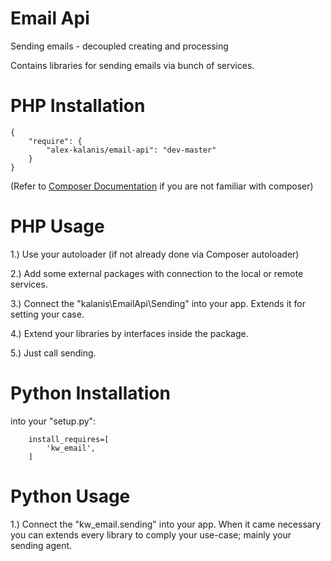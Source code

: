 # Email Api

Sending emails - decoupled creating and processing 

Contains libraries for sending emails via bunch of services.

# PHP Installation

```
{
    "require": {
        "alex-kalanis/email-api": "dev-master"
    }
}
```

(Refer to [Composer Documentation](https://github.com/composer/composer/blob/master/doc/00-intro.md#introduction) if you are not
familiar with composer)


# PHP Usage

1.) Use your autoloader (if not already done via Composer autoloader)

2.) Add some external packages with connection to the local or remote services.

3.) Connect the "kalanis\EmailApi\Sending" into your app. Extends it for setting your case.

4.) Extend your libraries by interfaces inside the package.

5.) Just call sending.

# Python Installation

into your "setup.py":

```
    install_requires=[
        'kw_email',
    ]
```

# Python Usage

1.) Connect the "kw_email.sending" into your app. When it came necessary
you can extends every library to comply your use-case; mainly your sending agent.
